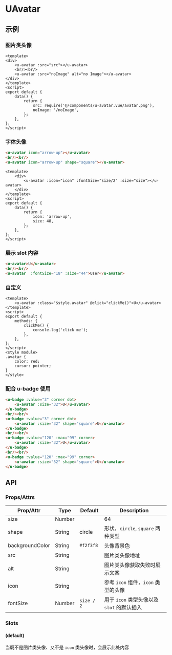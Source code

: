 # UAvatar

## 示例

### 图片类头像

``` vue
<template>
<div>
    <u-avatar :src="src"></u-avatar>
    <br/><br/>
    <u-avatar :src="noImage" alt="no Image"></u-avatar>
</div>
</template>
<script>
export default {
    data() {
        return {
            src: require('@/components/u-avatar.vue/avatar.png'),
            noImage: '/noImage',
        };
    },
};
</script>
```

### 字体头像

```html
<u-avatar icon="arrow-up"></u-avatar>
<br/><br/>
<u-avatar icon="arrow-up" shape="square"></u-avatar>
```

``` vue
<template>
    <div>
        <u-avatar :icon="icon" :fontSize="size/2" :size="size"></u-avatar>
    </div>
</template>
<script>
export default {
    data() {
        return {
            icon: 'arrow-up',
            size: 48,
        };
    },
};
</script>
```

### 展示 slot 内容

```html
<u-avatar>U</u-avatar>
<br/><br/>
<u-avatar  :fontSize="18" :size="44">User</u-avatar>
```

### 自定义

``` vue
<template>
    <u-avatar :class="$style.avatar" @click="clickMe()">U</u-avatar>
</template>
<script>
export default {
    methods: {
        clickMe() {
            console.log('click me');
        },
    },
};
</script>
<style module>
.avatar {
    color: red;
    cursor: pointer;
}
</style>
```

### 配合 u-badge 使用

```html
<u-badge :value="3" corner dot>
    <u-avatar :size="32">U</u-avatar>
</u-badge>
<br/><br/>
<u-badge :value="3" corner dot>
    <u-avatar :size="32" shape="square">U</u-avatar>
</u-badge>
<br/><br/>
<u-badge :value="120" :max="99" corner>
    <u-avatar :size="32">U</u-avatar>
</u-badge>
<br/><br/>
<u-badge :value="120" :max="99" corner>
    <u-avatar :size="32" shape="square">U</u-avatar>
</u-badge>
```

## API

### Props/Attrs

| Prop/Attr | Type | Default | Description |
| --------- | ---- | ------- | ----------- |
| size | Number |  | 64 | 头像大小，单位是 `px`
| shape | String | circle | 形状，`circle`, `square` 两种类型 |
| backgroundColor | String | `#f2f3f8` | 头像背景色 |
| src | String |  | 图片类头像地址 |
| alt | String |  | 图片类头像获取失败时展示文案 |
| icon | String |  | 参考 `icon` 组件，`icon` 类型的头像 |
| fontSize | Number | `size / 2` | 用于 `icon` 类型头像以及 `slot` 的默认插入 |

### Slots

#### (default)

当既不是图片类头像、又不是 `icon` 类头像时，会展示此处内容
